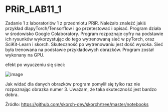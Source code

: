 # PRiR_LAB11_1

Zadanie 1 z laboratoriów 1 z przedmiotu PRiR. Należało znaleźć jakiś przykład dlapyTorch/Tensorflow i go przetestować i opisać. Program działa w środowisko Google Colaboratory.
Program rozpoznaje cyfry na podstawie ich rysunków wykorzystując do tego wytrenowaną sieć w pyTorch, oraz SciKit-Learn i skorch. Skuteczność po wytrenowaniu jest dość wysoka.
Sieć była trenowana na podstawie przykładowych obrazków. Program został wykonany na GPU.

efekt po wyuczeniu się sieci:


![image](https://user-images.githubusercontent.com/80594314/150844993-81723904-08cb-45e1-a33c-6e57999ce1d3.png)
 
 
 Jak widać dla danych obrazków program pomylił się tylko raz nie rozpoznając obrazka numer 3. Uważam, że taka skuteczność jest bardzo dobra.
 
 
 Źródło: https://github.com/skorch-dev/skorch/tree/master/notebooks
